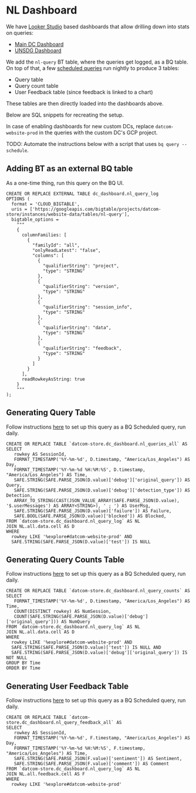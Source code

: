 # NL Dashboard

We have [Looker Studio](https://lookerstudio.google.com/) based dashboards
that allow drilling down into stats on queries:
* [Main DC
  Dashboard](https://lookerstudio.google.com/c/u/0/reporting/0fbd2bf9-3e85-48e2-95f8-bb880f087d27/page/p_0zw216uvad)
* [UNSDG
  Dashboard](https://lookerstudio.google.com/c/reporting/ba70ded9-dde3-4c9d-9862-440025e3d081/page/dVqcD)

We add the `nl-query` BT table, where the queries get logged, as a BQ table.
On top of that, a few [scheduled
queries](https://pantheon.corp.google.com/bigquery/scheduled-queries?mods=-monitoring_api_staging&project=datcom-store)
run nightly to produce 3 tables:

* Query table
* Query count table
* User Feedback table (since feedback is linked to a chart)

These tables are then directly loaded into the dashboards above.

Below are SQL snippets for recreating the setup.

In case of enabling dashboards for new custom DCs, replace
`datcom-website-prod` in the queries with the custom DC's GCP project.

TODO: Automate the instructions below with a script that uses `bq query --schedule`.


## Adding BT as an external BQ table

As a one-time thing, run this query on the BQ UI.

```
CREATE OR REPLACE EXTERNAL TABLE dc_dashboard.nl_query_log
OPTIONS (
  format = 'CLOUD_BIGTABLE',
  uris = ['https://googleapis.com/bigtable/projects/datcom-store/instances/website-data/tables/nl-query'],
  bigtable_options =
    """
    {
      columnFamilies: [
        {
          "familyId": "all",
          "onlyReadLatest": "false",
          "columns": [
            {
              "qualifierString": "project",
              "type": "STRING"
            },
            {
              "qualifierString": "version",
              "type": "STRING"
            },
            {
              "qualifierString": "session_info",
              "type": "STRING"
            },
            {
              "qualifierString": "data",
              "type": "STRING"
            },
            {
              "qualifierString": "feedback",
              "type": "STRING"
            }
          ]
        }
      ],
      readRowkeyAsString: true
    }
    """
);
```

## Generating Query Table

Follow instructions [here](https://cloud.google.com/bigquery/docs/scheduling-queries#set_up_scheduled_queries) to set up this query as a BQ Scheduled query, run daily.

```
CREATE OR REPLACE TABLE `datcom-store.dc_dashboard.nl_queries_all` AS
SELECT
   rowkey AS SessionId,
   FORMAT_TIMESTAMP('%Y-%m-%d', D.timestamp, "America/Los_Angeles") AS Day,
   FORMAT_TIMESTAMP('%Y-%m-%d %H:%M:%S', D.timestamp, "America/Los_Angeles") AS Time,
   SAFE.STRING(SAFE.PARSE_JSON(D.value)['debug']['original_query']) AS Query,
   SAFE.STRING(SAFE.PARSE_JSON(D.value)['debug']['detection_type']) AS Detection,
   ARRAY_TO_STRING(CAST(JSON_VALUE_ARRAY(SAFE.PARSE_JSON(D.value), '$.userMessages') AS ARRAY<STRING>), ' ; ') AS UserMsg,
   SAFE.STRING(SAFE.PARSE_JSON(D.value)['failure']) AS Failure,
   SAFE.BOOL(SAFE.PARSE_JSON(D.value)['blocked']) AS Blocked,
FROM `datcom-store.dc_dashboard.nl_query_log` AS NL
JOIN NL.all.data.cell AS D
WHERE
  rowkey LIKE '%explore#datcom-website-prod' AND
  SAFE.STRING(SAFE.PARSE_JSON(D.value)['test']) IS NULL
```

## Generating Query Counts Table

Follow instructions [here](https://cloud.google.com/bigquery/docs/scheduling-queries#set_up_scheduled_queries) to set up this query as a BQ Scheduled query, run daily.

```
CREATE OR REPLACE TABLE `datcom-store.dc_dashboard.nl_query_counts` AS
SELECT
   FORMAT_TIMESTAMP('%Y-%m-%d', D.timestamp, "America/Los_Angeles") AS Time,
   COUNT(DISTINCT rowkey) AS NumSession,
   COUNT(SAFE.STRING(SAFE.PARSE_JSON(D.value)['debug']['original_query'])) AS NumQuery
FROM `datcom-store.dc_dashboard.nl_query_log` AS NL
JOIN NL.all.data.cell AS D
WHERE
  rowkey LIKE '%explore#datcom-website-prod' AND
  SAFE.STRING(SAFE.PARSE_JSON(D.value)['test']) IS NULL AND
  SAFE.STRING(SAFE.PARSE_JSON(D.value)['debug']['original_query']) IS NOT NULL
GROUP BY Time
ORDER BY Time
```

## Generating User Feedback Table

Follow instructions [here](https://cloud.google.com/bigquery/docs/scheduling-queries#set_up_scheduled_queries) to set up this query as a BQ Scheduled query, run daily.

```
CREATE OR REPLACE TABLE `datcom-store.dc_dashboard.nl_query_feedback_all` AS
SELECT
   rowkey AS SessionId,
   FORMAT_TIMESTAMP('%Y-%m-%d', F.timestamp, "America/Los_Angeles") AS Day,
   FORMAT_TIMESTAMP('%Y-%m-%d %H:%M:%S', F.timestamp, "America/Los_Angeles") AS Time,
   SAFE.STRING(SAFE.PARSE_JSON(F.value)['sentiment']) AS Sentiment,
   SAFE.STRING(SAFE.PARSE_JSON(F.value)['comment']) AS Comment
FROM `datcom-store.dc_dashboard.nl_query_log` AS NL
JOIN NL.all.feedback.cell AS F
WHERE
  rowkey LIKE '%explore#datcom-website-prod'
```